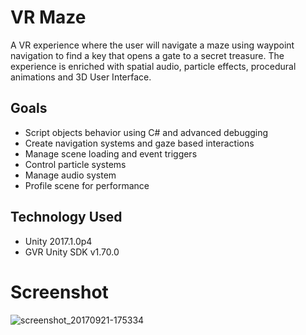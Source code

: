 # VR Maze
A VR experience where the user will navigate a maze using waypoint navigation to find a key that opens a gate to a secret treasure. The experience is enriched with spatial audio, particle effects, procedural animations and 3D User Interface.

## Goals
- Script objects behavior using C# and advanced debugging
- Create navigation systems and gaze based interactions
- Manage scene loading and event triggers
- Control particle systems
- Manage audio system
- Profile scene for performance

## Technology Used
- Unity 2017.1.0p4
- GVR Unity SDK v1.70.0

# Screenshot
![screenshot_20170921-175334](https://user-images.githubusercontent.com/5642644/31521265-cf9641bc-af76-11e7-9b17-bf4928ab8abc.png)
